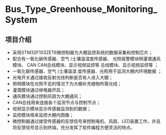 # Bus_Type_Greenhouse_Monitoring_System
## 项目介绍
* 采用STM32F103ZET6微控制器为大棚监控系统的数据采集和控制芯片；
* 配合有一氧化碳传感器、空气 /土壤温湿度传感器、 光照报警模块明灌溉通风模块、 CAN CAN总线模块、显示视频监控等 总线模块、显示视频监控等 ；
* 一氧化碳传感器、空气 /土壤温湿 度传感器、光照用于监测大棚内环境数据 ；
* 光电开关通过接收反射光线判断是否有人进入大棚；
* 照明模块在光照不足的情况下为大棚补充植物所需光线；
* 灌溉模块通过继电器开启；
* 通风模块通过控制风扇为大棚通风；
* CAN总线用来连接各个监测节点与控制节点；
* 视频显示模块显示传感器监测到的数据；
* 监控模块用来监控大棚内图像；
* 微控制器通过接受传感器的反馈信号来控制电机、风扇、LED装置工作，并且将反馈信号显示到终端，充分发挥了软件编程方便灵活的特点。
